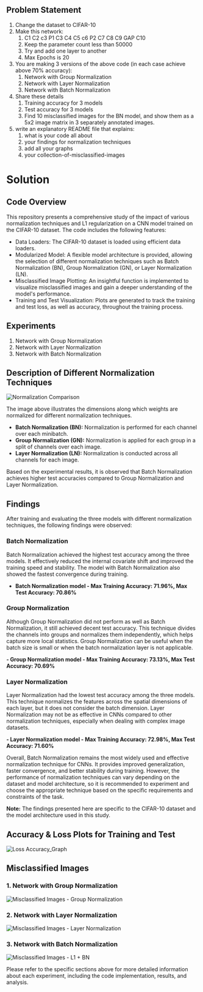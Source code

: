 ## Problem Statement

1. Change the dataset to CIFAR-10
2. Make this network:
   1. C1 C2 c3 P1 C3 C4 C5 c6 P2 C7 C8 C9 GAP C10
   2. Keep the parameter count less than 50000
   3. Try and add one layer to another
   4. Max Epochs is 20
3. You are making 3 versions of the above code (in each case achieve above 70% accuracy):
    1. Network with Group Normalization  
    2. Network with Layer Normalization  
    3. Network with Batch Normalization
4. Share these details
   1. Training accuracy for 3 models
   2. Test accuracy for 3 models
   3. Find 10 misclassified images for the BN model, and show them as a 5x2 image matrix in 3 separately annotated images. 
5. write an explanatory README file that explains:
   1. what is your code all about
   2. your findings for normalization techniques
   3. add all your graphs
   4. your collection-of-misclassified-images
       
# Solution

## Code Overview

This repository presents a comprehensive study of the impact of various normalization techniques and L1 regularization on a CNN model trained on the CIFAR-10 dataset. The code includes the following features:

- Data Loaders: The CIFAR-10 dataset is loaded using efficient data loaders.
- Modularized Model: A flexible model architecture is provided, allowing the selection of different normalization techniques such as Batch Normalization (BN), Group Normalization (GN), or Layer Normalization (LN).
- Misclassified Image Plotting: An insightful function is implemented to visualize misclassified images and gain a deeper understanding of the model's performance.
- Training and Test Visualization: Plots are generated to track the training and test loss, as well as accuracy, throughout the training process.

## Experiments

1. Network with Group Normalization
2. Network with Layer Normalization
3. Network with Batch Normalization

## Description of Different Normalization Techniques

![Normalization Comparison](./Images/Normalization_Comparison.png)

The image above illustrates the dimensions along which weights are normalized for different normalization techniques.

- **Batch Normalization (BN):** Normalization is performed for each channel over each minibatch.
- **Group Normalization (GN):** Normalization is applied for each group in a split of channels over each image.
- **Layer Normalization (LN):** Normalization is conducted across all channels for each image.

Based on the experimental results, it is observed that Batch Normalization achieves higher test accuracies compared to Group Normalization and Layer Normalization.

## Findings

After training and evaluating the three models with different normalization techniques, the following findings were observed:

### Batch Normalization
Batch Normalization achieved the highest test accuracy among the three models. It effectively reduced the internal covariate shift and improved the training speed and stability. The model with Batch Normalization also showed the fastest convergence during training.

- **Batch Normalization model - Max Training Accuracy: 71.96%, Max Test Accuracy: 70.86%**

### Group Normalization
Although Group Normalization did not perform as well as Batch Normalization, it still achieved decent test accuracy. This technique divides the channels into groups and normalizes them independently, which helps capture more local statistics. Group Normalization can be useful when the batch size is small or when the batch normalization layer is not applicable.

**- Group Normalization model - Max Training Accuracy: 73.13%, Max Test Accuracy: 70.69%**

### Layer Normalization
Layer Normalization had the lowest test accuracy among the three models. This technique normalizes the features across the spatial dimensions of each layer, but it does not consider the batch dimension. Layer Normalization may not be as effective in CNNs compared to other normalization techniques, especially when dealing with complex image datasets.

**- Layer Normalization model - Max Training Accuracy: 72.98%, Max Test Accuracy: 71.60%**


Overall, Batch Normalization remains the most widely used and effective normalization technique for CNNs. It provides improved generalization, faster convergence, and better stability during training. However, the performance of normalization techniques can vary depending on the dataset and model architecture, so it is recommended to experiment and choose the appropriate technique based on the specific requirements and constraints of the task.

**Note:** The findings presented here are specific to the CIFAR-10 dataset and the model architecture used in this study.


## Accuracy & Loss Plots for Training and Test

![Loss Accuracy_Graph](./Images/Loss_AccuracyImage_CIFAR10.png)  

## Misclassified Images

### 1. Network with Group Normalization
![Misclassified Images - Group Normalization](./Images/gn_cifar10_misclassified.png)

### 2. Network with Layer Normalization
![Misclassified Images - Layer Normalization](./Images/ln_cifar10_misclassified.png)

### 3. Network with Batch Normalization
![Misclassified Images - L1 + BN](./Images/bn_cifar10_misclassified.png)

Please refer to the specific sections above for more detailed information about each experiment, including the code implementation, results, and analysis.
